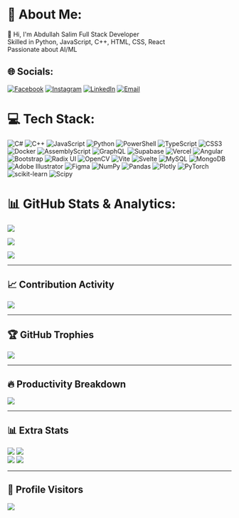 # 💫 About Me:
👋 Hi, I'm Abdullah Salim Full Stack Developer  <br> Skilled in Python, JavaScript, C++, HTML, CSS, React  <br> Passionate about AI/ML


## 🌐 Socials:
[![Facebook](https://img.shields.io/badge/Facebook-00FFFF?style=for-the-badge&logo=Facebook&logoColor=black)](https://facebook.com/AbdullahSalim)
[![Instagram](https://img.shields.io/badge/Instagram-00FFFF?style=for-the-badge&logo=Instagram&logoColor=black)](https://instagram.com/aabdullah_salim)
[![LinkedIn](https://img.shields.io/badge/LinkedIn-00FFFF?style=for-the-badge&logo=linkedin&logoColor=black)](https://www.linkedin.com/in/abdullah-salim-9b223331b/)
[![Email](https://img.shields.io/badge/Email-00FFFF?style=for-the-badge&logo=gmail&logoColor=black)](mailto:aabdullahsalimm24@gmail.com)
 

# 💻 Tech Stack:
![C#](https://img.shields.io/badge/c%23-90EE90.svg?style=for-the-badge&logo=csharp&logoColor=black)
![C++](https://img.shields.io/badge/c++-90EE90.svg?style=for-the-badge&logo=c%2B%2B&logoColor=black)
![JavaScript](https://img.shields.io/badge/javascript-90EE90.svg?style=for-the-badge&logo=javascript&logoColor=black)
![Python](https://img.shields.io/badge/python-90EE90.svg?style=for-the-badge&logo=python&logoColor=black)
![PowerShell](https://img.shields.io/badge/PowerShell-90EE90.svg?style=for-the-badge&logo=powershell&logoColor=black)
![TypeScript](https://img.shields.io/badge/typescript-90EE90.svg?style=for-the-badge&logo=typescript&logoColor=black)
![CSS3](https://img.shields.io/badge/css3-90EE90.svg?style=for-the-badge&logo=css3&logoColor=black)
![Docker](https://img.shields.io/badge/docker-90EE90.svg?style=for-the-badge&logo=docker&logoColor=black)
![AssemblyScript](https://img.shields.io/badge/assembly%20script-90EE90.svg?style=for-the-badge&logo=assemblyscript&logoColor=black)
![GraphQL](https://img.shields.io/badge/-GraphQL-90EE90.svg?style=for-the-badge&logo=graphql&logoColor=black)
![Supabase](https://img.shields.io/badge/Supabase-90EE90.svg?style=for-the-badge&logo=supabase&logoColor=black)
![Vercel](https://img.shields.io/badge/vercel-90EE90.svg?style=for-the-badge&logo=vercel&logoColor=black)
![Angular](https://img.shields.io/badge/angular-90EE90.svg?style=for-the-badge&logo=angular&logoColor=black)
![Bootstrap](https://img.shields.io/badge/bootstrap-90EE90.svg?style=for-the-badge&logo=bootstrap&logoColor=black)
![Radix UI](https://img.shields.io/badge/radix%20ui-90EE90.svg?style=for-the-badge&logo=radix-ui&logoColor=black)
![OpenCV](https://img.shields.io/badge/opencv-90EE90.svg?style=for-the-badge&logo=opencv&logoColor=black)
![Vite](https://img.shields.io/badge/vite-90EE90.svg?style=for-the-badge&logo=vite&logoColor=black)
![Svelte](https://img.shields.io/badge/svelte-90EE90.svg?style=for-the-badge&logo=svelte&logoColor=black)
![MySQL](https://img.shields.io/badge/mysql-90EE90.svg?style=for-the-badge&logo=mysql&logoColor=black)
![MongoDB](https://img.shields.io/badge/MongoDB-90EE90.svg?style=for-the-badge&logo=mongodb&logoColor=black)
![Adobe Illustrator](https://img.shields.io/badge/adobe%20illustrator-90EE90.svg?style=for-the-badge&logo=adobe%20illustrator&logoColor=black)
![Figma](https://img.shields.io/badge/figma-90EE90.svg?style=for-the-badge&logo=figma&logoColor=black)
![NumPy](https://img.shields.io/badge/numpy-90EE90.svg?style=for-the-badge&logo=numpy&logoColor=black)
![Pandas](https://img.shields.io/badge/pandas-90EE90.svg?style=for-the-badge&logo=pandas&logoColor=black)
![Plotly](https://img.shields.io/badge/Plotly-90EE90.svg?style=for-the-badge&logo=plotly&logoColor=black)
![PyTorch](https://img.shields.io/badge/PyTorch-90EE90.svg?style=for-the-badge&logo=PyTorch&logoColor=black)
![scikit-learn](https://img.shields.io/badge/scikit--learn-90EE90.svg?style=for-the-badge&logo=scikit-learn&logoColor=black)
![Scipy](https://img.shields.io/badge/SciPy-90EE90.svg?style=for-the-badge&logo=scipy&logoColor=black)

# 📊 GitHub Stats & Analytics:

<!-- Profile Stats -->
![](https://github-readme-stats.vercel.app/api?username=AAbdullahsalim&theme=tokyonight&hide_border=false&include_all_commits=true&count_private=true&show_icons=true)<br/>

<!-- Streak Stats -->
![](https://streak-stats.demolab.com?user=AAbdullahsalim&theme=tokyonight&hide_border=false&date_format=M%20j%5B%2C%20Y%5D)<br/>

<!-- Top Languages -->
![](https://github-readme-stats.vercel.app/api/top-langs/?username=AAbdullahsalim&theme=tokyonight&hide_border=false&layout=compact&langs_count=10)

---

## 📈 Contribution Activity

<!-- Contribution Graph -->
![](https://github-readme-activity-graph.vercel.app/graph?username=AAbdullahsalim&theme=tokyo-night&hide_border=false)

---

## 🏆 GitHub Trophies
![](https://github-profile-trophy.vercel.app/?username=AAbdullahsalim&theme=tokyonight&no-frame=false&no-bg=false&margin-w=15)

---

## 🔥 Productivity Breakdown
![](https://github-profile-summary-cards.vercel.app/api/cards/productive-time?username=AAbdullahsalim&theme=tokyonight&utcOffset=5)

---

## 📊 Extra Stats
![](https://github-profile-summary-cards.vercel.app/api/cards/repos-per-language?username=AAbdullahsalim&theme=tokyonight)
![](https://github-profile-summary-cards.vercel.app/api/cards/most-commit-language?username=AAbdullahsalim&theme=tokyonight)<br/>
![](https://github-profile-summary-cards.vercel.app/api/cards/stats?username=AAbdullahsalim&theme=tokyonight)
![](https://github-profile-summary-cards.vercel.app/api/cards/profile-details?username=AAbdullahsalim&theme=tokyonight)

---

## 👀 Profile Visitors
[![](https://visitcount.itsvg.in/api?id=AAbdullahsalim&icon=2&color=12)](https://visitcount.itsvg.in)

<!-- Proudly created with GPRM ( https://gprm.itsvg.in ) -->
